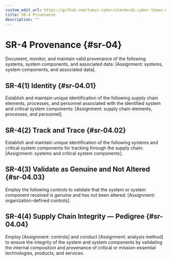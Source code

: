```yaml
---
custom_edit_url: https://github.com/tamus-cyber/standards.cyber.tamus.edu/tree/main/content/tamus.edu/TAMUS_profile.xml
title: SR-4 Provenance
description: ""
---
```


# SR-4 Provenance {#sr-04}

Document, monitor, and maintain valid provenance of the following systems, system components, and associated data: [Assignment: systems, system components, and associated data].

## SR-4(1) Identity {#sr-04.01}

Establish and maintain unique identification of the following supply chain elements, processes, and personnel associated with the identified system and critical system components: [Assignment: supply chain elements, processes, and personnel].

## SR-4(2) Track and Trace {#sr-04.02}

Establish and maintain unique identification of the following systems and critical system components for tracking through the supply chain: [Assignment: systems and critical system components].

## SR-4(3) Validate as Genuine and Not Altered {#sr-04.03}

Employ the following controls to validate that the system or system component received is genuine and has not been altered: [Assignment: organization-defined controls].

## SR-4(4) Supply Chain Integrity — Pedigree {#sr-04.04}

Employ [Assignment: controls] and conduct [Assignment: analysis method] to ensure the integrity of the system and system components by validating the internal composition and provenance of critical or mission-essential technologies, products, and services.


